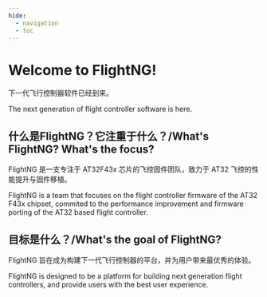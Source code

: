```yaml
---
hide:
  - navigation
  - toc
---
```


# Welcome to FlightNG!

下一代飞行控制器软件已经到来。

The next generation of flight controller software is here.

## 什么是FlightNG？它注重于什么？/What's FlightNG? What's the focus?

FlightNG 是一支专注于 AT32F43x 芯片的飞控固件团队，致力于 AT32 飞控的性能提升与固件移植。

FlightNG is a team that focuses on the flight controller firmware of the AT32 F43x chipset, commited to the performance improvement and firmware porting of the AT32 based flight controller.

## 目标是什么？/What's the goal of FlightNG?

FlightNG 旨在成为构建下一代飞行控制器的平台，并为用户带来最优秀的体验。

FlightNG is designed to be a platform for building next generation flight controllers, and provide users with the best user experience.
